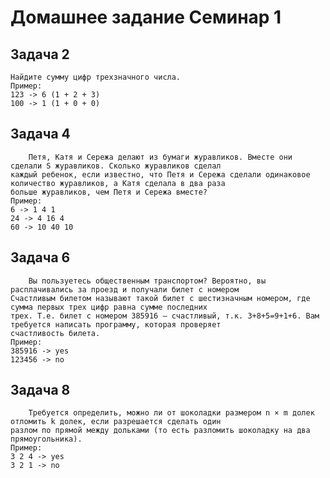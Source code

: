 # Домашнее задание Семинар 1

## Задача 2

    Найдите сумму цифр трехзначного числа.
    Пример:
    123 -> 6 (1 + 2 + 3)
    100 -> 1 (1 + 0 + 0)

## Задача 4

        Петя, Катя и Сережа делают из бумаги журавликов. Вместе они сделали S журавликов. Сколько журавликов сделал 
    каждый ребенок, если известно, что Петя и Сережа сделали одинаковое количество журавликов, а Катя сделала в два раза 
    больше журавликов, чем Петя и Сережа вместе?
    Пример:
    6 -> 1 4 1
    24 -> 4 16 4
    60 -> 10 40 10

## Задача 6

        Вы пользуетесь общественным транспортом? Вероятно, вы расплачивались за проезд и получали билет с номером  
    Счастливым билетом называют такой билет с шестизначным номером, где сумма первых трех цифр равна сумме последних 
    трех. Т.е. билет с номером 385916 – счастливый, т.к. 3+8+5=9+1+6. Вам требуется написать программу, которая проверяет 
    счастливость билета.
    Пример:
    385916 -> yes
    123456 -> no

## Задача 8

        Требуется определить, можно ли от шоколадки размером n × m долек отломить k долек, если разрешается сделать один 
    разлом по прямой между дольками (то есть разломить шоколадку на два прямоугольника).
    Пример:
    3 2 4 -> yes
    3 2 1 -> no
